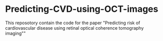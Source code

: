 # Predicting-CVD-using-OCT-images
This reposotory contain the code for the paper "Predicting risk of cardiovascular disease using retinal optical coherence tomography imaging""
